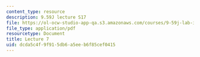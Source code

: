 ```yaml
---
content_type: resource
description: 9.59J lecture S17
file: https://ol-ocw-studio-app-qa.s3.amazonaws.com/courses/9-59j-lab-in-psycholinguistics-spring-2017/dcda5c4f9f915db6a5eeb6f85cef0415_MIT9_59jS17_lec7.pdf
file_type: application/pdf
resourcetype: Document
title: Lecture 7
uid: dcda5c4f-9f91-5db6-a5ee-b6f85cef0415
---
```

